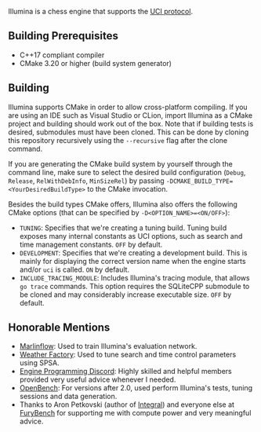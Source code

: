 Illumina is a chess engine that supports the [UCI protocol](https://en.wikipedia.org/wiki/Universal_Chess_Interface). 

## Building Prerequisites

- C++17 compliant compiler
- CMake 3.20 or higher (build system generator)

## Building

Illumina supports CMake in order to allow cross-platform compiling. 
If you are using an IDE such as Visual Studio or CLion, import Illumina as a CMake project and building should work out of the box.
Note that if building tests is desired, submodules must have been cloned. This can be done by cloning this repository recursively using
the `--recursive` flag after the clone command.

If you are generating the CMake build system by yourself through the command line, make sure to select the desired 
build configuration (`Debug`, `Release`, `RelWithDebInfo`, `MinSizeRel`) by passing `-DCMAKE_BUILD_TYPE=<YourDesiredBuildType>` to 
the CMake invocation.

Besides the build types CMake offers, Illumina also offers the following CMake options (that can be specified by `-D<OPTION_NAME>=<ON/OFF>`):

- `TUNING`: Specifies that we're creating a tuning build. Tuning build exposes many internal constants as UCI options, such as search and time management constants. `OFF` by default.
- `DEVELOPMENT`: Specifies that we're creating a development build. This is mainly for displaying the correct version name when the engine starts and/or `uci` is called. `ON` by default.
- `INCLUDE_TRACING_MODULE`: Includes Illumina's tracing module, that allows `go trace` commands. 
This option requires the SQLiteCPP submodule to be cloned and may considerably increase executable size.
`OFF` by default.
## Honorable Mentions

- [Marlinflow](https://github.com/jnlt3/marlinflow): Used to train Illumina's evaluation network.
- [Weather Factory](https://github.com/jnlt3/weather-factory): Used to tune search and time control parameters using SPSA.
- [Engine Programming Discord](https://discord.com/invite/F6W6mMsTGN): Highly skilled and helpful members provided very useful advice whenever I needed.
- [OpenBench](https://github.com/AndyGrant/OpenBench): For versions after 2.0, used perform Illumina's tests, tuning sessions and data generation.
- Thanks to Aron Petkovski (author of [Integral](https://github.com/aronpetko/integral)) and everyone else at [FuryBench](https://chess.aronpetkovski.com) for supporting me with compute power and very meaningful advice.
